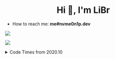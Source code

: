 <h1 align="center">Hi 👋, I'm LiBr</h1>

- How to reach me:  **me#nvme0n1p.dev**

![](https://moe-counter.glitch.me/get/@lbr77)

![](https://github-readme-stats.vercel.app/api?username=lbr77&count_private=true&show_icons=true&theme=buefy)


<details><summary>Code Times from 2020.10</summary>
  <img align="center" width="90%" src="https://wakatime.com/share/@bf47ce47-ec37-47e1-9362-82b9a8b85094/5e1af722-6d05-4f22-851e-dbbff26ecc2f.svg"/>
</details>
